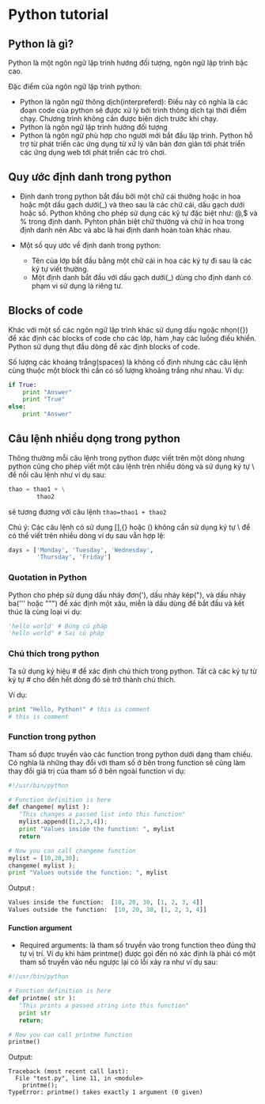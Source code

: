 # Python tutorial

## Python là gì?

Python là một ngôn ngữ lập trình hướng đối tượng, ngôn ngữ lập trình bậc cao.

Đặc điểm của ngôn ngữ lập trình python:

- Python là ngôn ngữ thông dịch(interpreferd): Điều này có nghĩa là các đoạn code của python sẽ được xử lý bởi trình thông dịch tại thời điểm chạy. Chương trình không cần được biên dịch trước khi chạy.
- Python là ngôn ngữ lập trình hướng đối tượng
- Python là ngôn ngữ phù hợp cho người mới bắt đầu lập trình. Python hỗ trợ từ phát triển các ứng dụng từ xử lý văn bản đơn giản tới phát triển các ứng dụng web tới phát triển các trò chơi.

## Quy ước định danh trong python

- Định danh trong python bắt đầu bởi một chữ cái thường hoặc in hoa hoặc một dấu gạch dưới(_) và theo sau là các chữ cái, dấu gạch dưới hoặc số. Python không cho phép sử dụng các kỹ tự đặc biệt như: @,$ và % trong định danh. Pyhton phân biệt chữ thường và chữ in hoa trong định danh nên Abc và abc là hai định danh hoàn toàn khác nhau.

- Một số quy ước về định danh trong python:

    - Tên của lớp bắt đầu bằng một chữ cái in hoa các ký tự đi sau là các ký tự viết thường.
    - Một định danh bắt đầu với dấu gạch dưới(_) dùng cho định danh có phạm vi sử dụng là riêng tư.

## Blocks of code

Khác với một số các ngôn ngữ lập trình khác sử dụng dấu ngoặc nhọn({}) để xác định các blocks of code cho các lớp, hàm ,hay các luồng điều khiển. Python sử dụng thụt đầu dòng để xác định blocks of code.

Số lượng các khoảng trắng(spaces) là không cố định nhưng các câu lệnh cùng thuộc một block thì cần có số lượng khoảng trắng như nhau. Ví dụ:

```py
if True:
    print "Answer"
    print "True"
else:
    print "Answer"
```

## Câu lệnh nhiều dọng trong python

Thông thường mỗi câu lệnh trong python được viết trên một dòng nhưng python cũng cho phép viết một câu lệnh trên nhiều dòng và sử dụng ký tự \ để nối câu lệnh như ví dụ sau:

```py
thao = thao1 + \
        thao2
```

 sẽ tương đương với câu lệnh
`thao=thao1 + thao2`

Chú ý: Các câu lệnh có sử dụng [],{} hoặc () không cần sử dụng ký tự \ để có thể viết trên nhiều dòng ví dụ sau vẫn hợp lệ:

```py
days = ['Monday', 'Tuesday', 'Wednesday',
        'Thursday', 'Friday']
```

### Quotation in Python

Python cho phép sử dụng dấu nháy đơn('), dấu nháy kép("), và dấu nháy ba(''' hoặc """) để xác định một xâu, miễn là dấu dùng để bắt đầu và kết thúc là cùng loại ví dụ:

```py
'hello world' # Đúng cú pháp
'hello world" # Sai cú pháp
```

### Chú thích trong python

Ta sử dụng ký hiệu # để xác định chú thích trong python. Tất cả các ký tự từ ký tự # cho đến hết dòng đó sẽ trở thành chú thích.

Ví dụ:

```py
print "Hello, Python!" # this is comment
# this is comment

```

### Function trong python

Tham số được truyền vào các function trong python dưới dạng tham chiếu. Có nghĩa là những thay đổi với tham số ở bên trong function sẽ cũng làm thay đổi giá trị của tham số ở bên ngoài function ví dụ:


```py
#!/usr/bin/python

# Function definition is here
def changeme( mylist ):
   "This changes a passed list into this function"
   mylist.append([1,2,3,4]);
   print "Values inside the function: ", mylist
   return

# Now you can call changeme function
mylist = [10,20,30];
changeme( mylist );
print "Values outside the function: ", mylist
```

Output :

```py
Values inside the function:  [10, 20, 30, [1, 2, 3, 4]]
Values outside the function:  [10, 20, 30, [1, 2, 3, 4]]
```

#### Function argument

- Required arguments: là tham số truyền vào trong function theo đúng thứ tự vị trí. Ví dụ khi hàm printme() được gọi đến nó xác định là phải có một tham số truyền vào nếu ngược lại có lỗi xảy ra như ví dụ sau:

```py
#!/usr/bin/python

# Function definition is here
def printme( str ):
   "This prints a passed string into this function"
   print str
   return;

# Now you can call printme function
printme()

```

Output:

```
Traceback (most recent call last):
  File "test.py", line 11, in <module>
    printme();
TypeError: printme() takes exactly 1 argument (0 given)
```